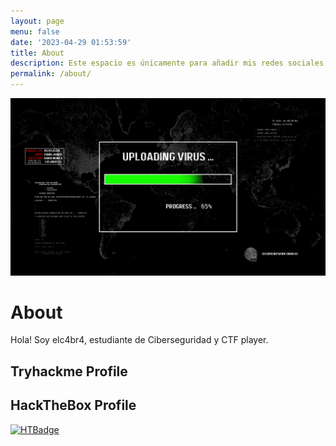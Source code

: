 ```yaml
---
layout: page
menu: false
date: '2023-04-29 01:53:59'
title: About
description: Este espacio es únicamente para añadir mis redes sociales.
permalink: /about/
---
```


<img class="img" src="/assets/images/about.png" alt="elc4br4">

# About

Hola! Soy elc4br4, estudiante de Ciberseguridad y CTF player.

## Tryhackme Profile

<script src="https://tryhackme.com/badge/512515"></script>

## HackTheBox Profile

[![HTBadge](https://www.hackthebox.eu/badge/image/533771)](https://www.hackthebox.com/home/users/profile/533771)

